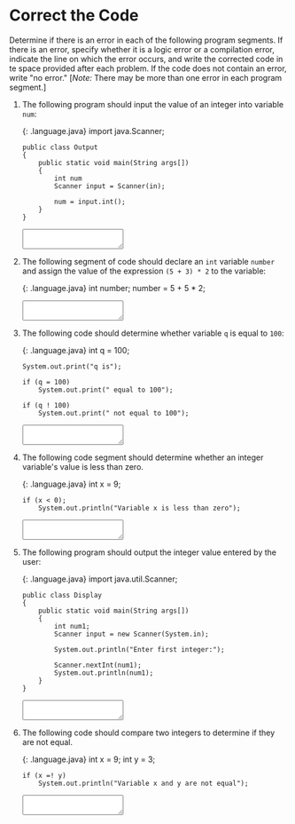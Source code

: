 # Correct the Code

Determine if there is an error in each of the following program segments. If there is an error, specify whether it is a logic error or a compilation error, indicate the line on which the error occurs, and write the corrected code in te space provided after each problem. If the code does not contain an error, write "no error." [*Note:* There may be more than one error in each program segment.]

1. The following program should input the value of an integer into variable `num`:
   
   {: .language.java}
       import java.Scanner;
       
       public class Output
       {
           public static void main(String args[])
           {
               int num
               Scanner input = Scanner(in);
               
               num = input.int();
           }
       }
       
   <textarea name="correct-01"></textarea>
   
2. The following segment of code should declare an `int` variable `number` and assign the value of the expression `(5 + 3) * 2` to the variable:
   
   {: .language.java}
       int number;
       number = 5 + 5 * 2;
   
   <textarea name="correct-02"></textarea>
   
3. The following code should determine whether variable `q` is equal to `100`:
   
   {: .language.java}
       int q = 100;
       
       System.out.print("q is");
       
       if (q = 100)
           System.out.print(" equal to 100");
       
       if (q ! 100)
           System.out.print(" not equal to 100");
   
   <textarea name="correct-03"></textarea>
   
4. The following code segment should determine whether an integer variable's value is less than zero.
   
   {: .language.java}
       int x = 9;
       
       if (x < 0);
           System.out.println("Variable x is less than zero");
   
   <textarea name="correct-04"></textarea>
   
5. The following program should output the integer value entered by the user:
   
   {: .language.java}
       import java.util.Scanner;
       
       public class Display
       {
           public static void main(String args[])
           {
               int num1;
               Scanner input = new Scanner(System.in);
               
               System.out.println("Enter first integer:");
               
               Scanner.nextInt(num1);
               System.out.println(num1);
           }
       }
   
   <textarea name="correct-05"></textarea>
   
6. The following code should compare two integers to determine if they are not equal.
   
   {: .language.java}
       int x = 9;
       int y = 3;
       
       if (x =! y)
           System.out.println("Variable x and y are not equal");
           
   <textarea name="correct-06"></textarea>
